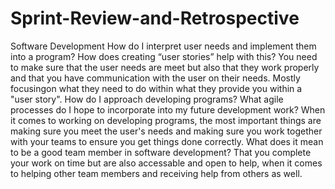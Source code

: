 # Sprint-Review-and-Retrospective
Software Development
How do I interpret user needs and implement them into a program? How does creating “user stories” help with this? You need to make sure that the user needs are meet but also that they work properly and that you have communication with the user on their needs. Mostly focusingon what they need to do within what they provide you within a "user story".
How do I approach developing programs? What agile processes do I hope to incorporate into my future development work? When it comes to working on developing programs, the most important things are making sure you meet the user's needs and making sure you work together with your teams to ensure you get things done correctly.
What does it mean to be a good team member in software development? That you complete your work on time but are also accessable and open to help, when it comes to helping other team members and receiving help from others as well.
